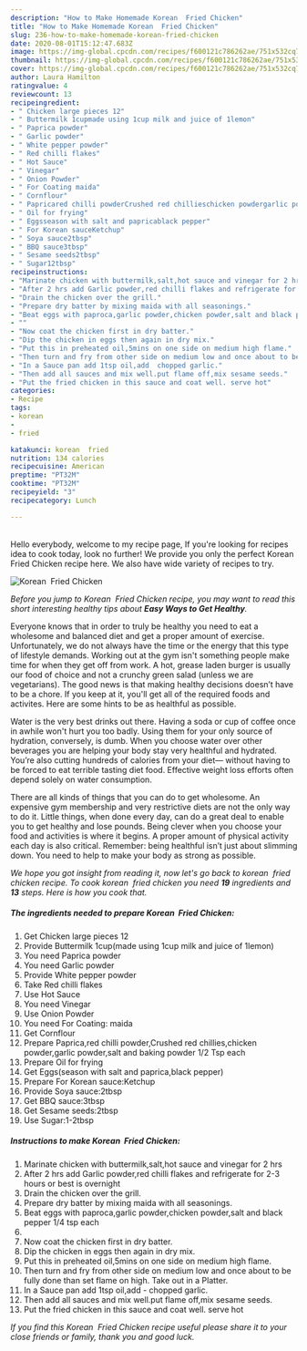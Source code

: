 ```yaml
---
description: "How to Make Homemade Korean  Fried Chicken"
title: "How to Make Homemade Korean  Fried Chicken"
slug: 236-how-to-make-homemade-korean-fried-chicken
date: 2020-08-01T15:12:47.683Z
image: https://img-global.cpcdn.com/recipes/f600121c786262ae/751x532cq70/korean-fried-chicken-recipe-main-photo.jpg
thumbnail: https://img-global.cpcdn.com/recipes/f600121c786262ae/751x532cq70/korean-fried-chicken-recipe-main-photo.jpg
cover: https://img-global.cpcdn.com/recipes/f600121c786262ae/751x532cq70/korean-fried-chicken-recipe-main-photo.jpg
author: Laura Hamilton
ratingvalue: 4
reviewcount: 13
recipeingredient:
- " Chicken large pieces 12"
- " Buttermilk 1cupmade using 1cup milk and juice of 1lemon"
- " Paprica powder"
- " Garlic powder"
- " White pepper powder"
- " Red chilli flakes"
- " Hot Sauce"
- " Vinegar"
- " Onion Powder"
- " For Coating maida"
- " Cornflour"
- " Papricared chilli powderCrushed red chillieschicken powdergarlic powdersalt and baking powder 12 Tsp each"
- " Oil for frying"
- " Eggsseason with salt and papricablack pepper"
- " For Korean sauceKetchup"
- " Soya sauce2tbsp"
- " BBQ sauce3tbsp"
- " Sesame seeds2tbsp"
- " Sugar12tbsp"
recipeinstructions:
- "Marinate chicken with buttermilk,salt,hot sauce and vinegar for 2 hrs"
- "After 2 hrs add Garlic powder,red chilli flakes and refrigerate for 2-3 hours or best is overnight"
- "Drain the chicken over the grill."
- "Prepare dry batter by mixing maida with all seasonings."
- "Beat eggs with paproca,garlic powder,chicken powder,salt and black pepper 1/4 tsp each"
- ""
- "Now coat the chicken first in dry batter."
- "Dip the chicken in eggs then again in dry mix."
- "Put this in preheated oil,5mins on one side on medium high flame."
- "Then turn and fry from other side on medium low and once about to be fully done than set flame on high. Take out in a Platter."
- "In a Sauce pan add 1tsp oil,add  chopped garlic."
- "Then add all sauces and mix well.put flame off,mix sesame seeds."
- "Put the fried chicken in this sauce and coat well. serve hot"
categories:
- Recipe
tags:
- korean
- 
- fried

katakunci: korean  fried 
nutrition: 134 calories
recipecuisine: American
preptime: "PT32M"
cooktime: "PT32M"
recipeyield: "3"
recipecategory: Lunch

---
```

<br>
Hello everybody, welcome to my recipe page, If you're looking for recipes idea to cook today, look no further! We provide you only the perfect Korean  Fried Chicken recipe here. We also have wide variety of recipes to try.
<br>


![Korean  Fried Chicken](https://img-global.cpcdn.com/recipes/f600121c786262ae/751x532cq70/korean-fried-chicken-recipe-main-photo.jpg)

<i>Before you jump to Korean  Fried Chicken recipe, you may want to read this short interesting healthy tips about <strong>Easy Ways to Get Healthy</strong>.</i>

Everyone knows that in order to truly be healthy you need to eat a wholesome and balanced diet and get a proper amount of exercise. Unfortunately, we do not always have the time or the energy that this type of lifestyle demands. Working out at the gym isn't something people make time for when they get off from work. A hot, grease laden burger is usually our food of choice and not a crunchy green salad (unless we are vegetarians). The good news is that making healthy decisions doesn’t have to be a chore. If you keep at it, you'll get all of the required foods and activites. Here are some hints to be as healthful as possible.

Water is the very best drinks out there. Having a soda or cup of coffee once in awhile won't hurt you too badly. Using them for your only source of hydration, conversely, is dumb. When you choose water over other beverages you are helping your body stay very healthful and hydrated. You’re also cutting hundreds of calories from your diet— without having to be forced to eat terrible tasting diet food. Effective weight loss efforts often depend solely on water consumption.

There are all kinds of things that you can do to get wholesome. An expensive gym membership and very restrictive diets are not the only way to do it. Little things, when done every day, can do a great deal to enable you to get healthy and lose pounds. Being clever when you choose your food and activities is where it begins. A proper amount of physical activity each day is also critical. Remember: being healthful isn’t just about slimming down. You need to help to make your body as strong as possible. 


<i>We hope you got insight from reading it, now let's go back to korean  fried chicken recipe. To cook korean  fried chicken you need <strong>19</strong> ingredients and <strong>13</strong> steps. Here is how you cook that.
</i>

##### The ingredients needed to prepare Korean  Fried Chicken:

1. Get  Chicken large pieces 12
1. Provide  Buttermilk 1cup(made using 1cup milk and juice of 1lemon)
1. You need  Paprica powder
1. You need  Garlic powder
1. Provide  White pepper powder
1. Take  Red chilli flakes
1. Use  Hot Sauce
1. You need  Vinegar
1. Use  Onion Powder
1. You need  For Coating: maida
1. Get  Cornflour
1. Prepare  Paprica,red chilli powder,Crushed red chillies,chicken powder,garlic powder,salt and baking powder 1/2 Tsp each
1. Prepare  Oil for frying
1. Get  Eggs(season with salt and paprica,black pepper)
1. Prepare  For Korean sauce:Ketchup
1. Provide  Soya sauce:2tbsp
1. Get  BBQ sauce:3tbsp
1. Get  Sesame seeds:2tbsp
1. Use  Sugar:1-2tbsp


##### Instructions to make Korean  Fried Chicken:

1. Marinate chicken with buttermilk,salt,hot sauce and vinegar for 2 hrs
1. After 2 hrs add Garlic powder,red chilli flakes and refrigerate for 2-3 hours or best is overnight
1. Drain the chicken over the grill.
1. Prepare dry batter by mixing maida with all seasonings.
1. Beat eggs with paproca,garlic powder,chicken powder,salt and black pepper 1/4 tsp each
1. 
1. Now coat the chicken first in dry batter.
1. Dip the chicken in eggs then again in dry mix.
1. Put this in preheated oil,5mins on one side on medium high flame.
1. Then turn and fry from other side on medium low and once about to be fully done than set flame on high. Take out in a Platter.
1. In a Sauce pan add 1tsp oil,add  - chopped garlic.
1. Then add all sauces and mix well.put flame off,mix sesame seeds.
1. Put the fried chicken in this sauce and coat well. serve hot


<i>If you find this Korean  Fried Chicken recipe useful please share it to your close friends or family, thank you and good luck.</i>

